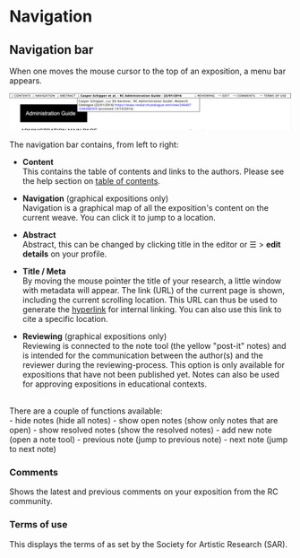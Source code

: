 <!-- TODO: Insert links to other parts of the documentation -->

# Navigation

## Navigation bar

When one moves the mouse cursor to the top of an exposition, a menu bar
appears. 

![the RC navigation bar](images/navigation-bar.png "image showing the navigation bar")  

The navigation bar contains, from left to right:

* __Content__\
This contains the table of contents and links to the authors. Please see the help section on [table of contents](#table-of-content).

* __Navigation__ (graphical expositions only)\
Navigation is a graphical map of all the exposition's
content on the current weave. You can click it to jump to a location. 

* __Abstract__\
Abstract, this can be changed by clicking title in the editor or ☰ > __edit details__ on your profile.

* __Title / Meta__\
By moving the mouse pointer the title of
your research, a little window with metadata will appear. The link
(URL) of the current page is shown, including the current scrolling
location. This URL can thus be used to generate the [hyperlink](#hyperlinks) for
internal linking. You can also use this link to cite a specific
location.

* __Reviewing__ (graphical expositions only)\
Reviewing is connected to the note tool (the yellow "post-it" notes)
and is intended for the communication between the author(s) and the
reviewer during the reviewing-process. This option is only available for expositions that have not been published yet. Notes can also be used for approving expositions in educational contexts.

<br />
There are a couple of functions available:
<br />
	- hide notes 			(hide all notes)
	- show open notes 		(show only notes that are open)
	- show resolved notes 	(show the resolved notes)
	- add new note 			(open a note tool)
	- previous note         (jump to previous note)
	- next note             (jump to next note)
	

### Comments

Shows the latest and previous comments on your exposition from the RC
community.

### Terms of use

This displays the terms of as set by the Society for Artistic Research (SAR).

